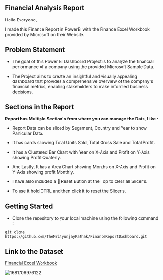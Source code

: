 ## Financial Analysis Report

Hello Everyone,

I made this Finance Report in PowerBI with the Finance Excel Workbook provided by Microsoft on their Website.

## Problem Statement

- The goal of this Power BI Dashboard Project is to analyze the financial performance of a company using the provided Microsoft Sample Data.

- The Project aims to create an insightful and visually appealing dashboard that provides a comprehensive overview of the company's financial metrics, enabling stakeholders to make informed business decisions.

## Sections in the Report

**Report has Multiple Section's from where you can manage the Data, Like :**

- Report Data can be sliced by Segement, Country and Year to show Particular Data.

- It has cards showing Total Units Sold, Total Gross Sale and Total Profit.

- It has a Clustered Bar Chart with Year on X-Axis and Profit on Y-Axis showing Profit Quaterly.

- And Lastly, It has a Area Chart showing Months on X-Axis and Profit on Y-Axis showing profit Monthly.

- I have also included a 🔄 Reset Button at the Top to clear all Slicer's.

- To use it hold CTRL and then click it to reset the Slicer's.

## Getting Started

- Clone the repository to your local machine using the following command :
```
git clone https://github.com/TheMrityunjayPathak/FinanceReportDashboard.git
```

## Link to the Dataset
[Financial Excel Workbook](https://learn.microsoft.com/en-us/power-bi/create-reports/sample-financial-download)

![1681706976122](https://user-images.githubusercontent.com/123563634/232383508-858de053-6779-4fc6-b0d1-ff92d7679720.jpg)
